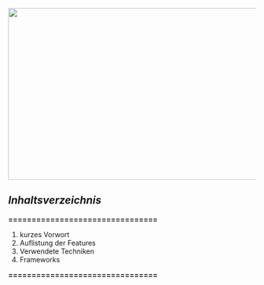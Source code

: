 
<img src="src/main/res/drawable/pokemon_logo.png" width="800" height="350"/>


## *Inhaltsverzeichnis*

**================================**

1. kurzes Vorwort
2. Auflistung der Features
3. Verwendete Techniken
4. Frameworks

**================================**

